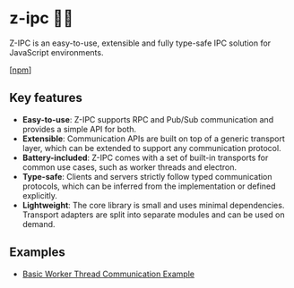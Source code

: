 # z-ipc 🍺🦖

Z-IPC is an easy-to-use, extensible and fully type-safe IPC solution for JavaScript environments.

[[npm](https://www.npmjs.com/package/z-ipc)]

## Key features

* **Easy-to-use**: Z-IPC supports RPC and Pub/Sub communication and provides a simple API for both.
* **Extensible**: Communication APIs are built on top of a generic transport layer, which can be extended to support any communication protocol.
* **Battery-included**: Z-IPC comes with a set of built-in transports for common use cases, such as worker threads and electron.
* **Type-safe**: Clients and servers strictly follow typed communication protocols, which can be inferred from the implementation or defined explicitly.
* **Lightweight**: The core library is small and uses minimal dependencies. Transport adapters are split into separate modules and can be used on demand.

## Examples

* [Basic Worker Thread Communication Example](./examples/basic-worker-threads)
